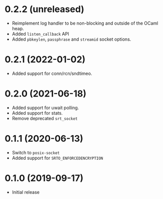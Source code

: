 0.2.2 (unreleased)
=====
* Reimplement log handler to be non-blocking and
  outside of the OCaml heap.
* Added `listen_callback` API
* Added `pbkeylen`, `passphrase` and `streamid` socket options.

0.2.1 (2022-01-02)
=====
* Added support for conn/rcn/sndtimeo.

0.2.0 (2021-06-18)
=====
* Added support for uwait polling.
* Added support for stats.
* Remove deprecated `srt_socket` 

0.1.1 (2020-06-13)
=====
* Switch to `posix-socket`
* Added support for `SRTO_ENFORCEDENCRYPTION`

0.1.0 (2019-09-17)
=====
* Initial release
